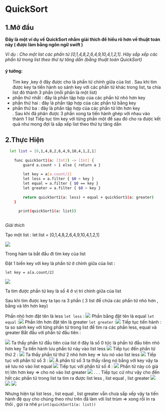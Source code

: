 # QuickSort

## 1.Mở đầu

**Đây là một ví dụ về QuickSort nhằm giải thích để hiểu rõ hơn về thuật toán này ( được làm bằng ngôn ngữ swift )**

*Ví dụ : Cho một list các phần tử [0,1,4,8,2,6,4,9,10,4,1,2,1]. Hãy sắp xếp các phần tử trong list theo thứ tự tăng dần (bằng thuật toán QuickSort)*

#### ý tưởng:

 <ul> Tìm key ,key ở đây được cho là phần tử chính giữa của list .
 Sau khi tìm được key ta tiến hành so sánh key với các phần tử khác trong list, ta chia list đó thành 3 phần (mỗi phần là một list) <li> phần thứ nhất : đây là phần tập hợp của các phần tử nhỏ hơn key </li><li> phần thứ hai : đây là phần tập hợp của các phần tử bằng key </li><li> phần thứ ba : đây là phần tập hợp của các phần tử lớn hơn key </li>.
Sau khi đã phân được 3 phần xong ta tiến hành ghép với nhau vào thành 1 list 
Tiếp tục tìm key với từng phần một để sau đó cho ra được kết quả như mong đợi là sắp xếp list theo thứ tự tăng dần 
</ul> 

## 2.Thực Hiện  

```sh 
  let list = [0,1,4,8,2,6,4,9,10,4,1,2,1]
  
    func quickSort1(a: [Int]) -> [Int] {
        guard a.count > 1 else { return a }
        
        let key = a[a.count/2]
        let less = a.filter { $0 < key }
        let equal = a.filter { $0 == key }
        let greater = a.filter { $0 > key }
        
        return quickSort1(a: less) + equal + quickSort1(a: greater)
    }
    
      print(quickSort1(a: list))
      
  ```

*Giải thích*

Tạo một list :   let list = [0,1,4,8,2,6,4,9,10,4,1,2,1] 

<img src="http://imgur.com/KaVl9pb.png">

Trong hàm ta bắt đầu đi tìm key của list 

Đặt 1 biến key với key là phần tử ở chính giữa của list :

` let key = a[a.count/2] `

<img src="http://imgur.com/aIWDbby.png">

Ta tìm được phần tử key là số 4 ở vị trí chính giữa của list 

Sau khi tìm được key ta tạo ra 3 phần ( 3 list để chứa các phần tử nhỏ hơn , bằng và lớn hơn key) 

Phần nhỏ hơn  đặt tên là less 
` let less ` : <img src="http://imgur.com/N31xi9O.png">
Phần bằng đặt tên là equal 
` let equal ` :<img src="http://imgur.com/bGvzLeK.png">
Phần lớn hơn  đặt tên là greater 
` let greater ` :<img src="http://imgur.com/031Mj7P.png">
Tiếp tục tiến hành : ta so sánh key với từng phần tử trong list để tìm ra các phần less, equal và greater 
Bắt đầu với phần tử đầu tiên :

<img src="http://imgur.com/DAHs41x.png">
Ta thấy phần tử đầu tiên của list ở đây là số 0 tức là phần tử đầu tiên nhỏ hơn key
Ta tiến hành lưu phần tử này vào list less 
<img src="http://imgur.com/H9srpYP.png">
Tiếp tục đến phần tử thứ 2 :
<img src="http://imgur.com/YF3S8pu.png">
Ta thấy phần tử thứ 2 nhỏ hơn key => lưu nó vào list less 
<img src="http://imgur.com/c2UdigF.png">
Tiếp tục với phần tử số 3 :
<img src="http://imgur.com/69dpHIa.png">
À phần tử số 3 ta thấy rằng nó bằng với key vậy ta sẽ lưu nó vào list equal 
<img src="http://imgur.com/4mNIOOV.png">
Tiếp tục với phần tử số 4 :
<img src="http://imgur.com/rI2GJSR.png">
Phần tử này có giá trị lớn hơn key => cho nó vào list greater 
<img src="http://imgur.com/t4GI3uO.png">
.
.
.
Tiếp tục cứ như vậy cho đến hết các phần tử trong list ta tìm ra được list less , list equal , list greater 

<img src="http://imgur.com/ZbAnTMf.png">
<img src="http://imgur.com/YQzgTiM.png">
<img src="http://imgur.com/QgREP5m.png">

Nhưng hiện tại list less , list equal , list greater vẫn chưa sắp xếp vậy ta tiến hành đệ quy cho chúng theo như trên đã làm với list trùm => xong rồi in ra thôi , gọi ra nhé ` print(quickSort1(a: list)) ` 










